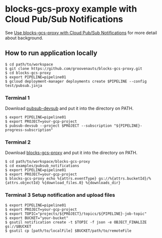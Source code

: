 # blocks-gcs-proxy example with Cloud Pub/Sub Notifications

See [Use blocks-gcs-proxy with Cloud Pub/Sub Notifications](../../doc/pubsub_notification.md)
for more detail about background.

## How to run application locally

```
$ cd path/to/workspace
$ git clone https://github.com/groovenauts/blocks-gcs-proxy.git
$ cd blocks-gcs-proxy
$ export PIPELINE=pipeline01
$ gcloud deployment-manager deployments create $PIPELINE --config test/pubsub.jinja
```

### Terminal 1

Download [pubsub-devsub](https://github.com/akm/pubsub-devsub/releases) and put it into the directory on PATH.

```
$ export PIPELINE=pipeline01
$ export PROJECT=your-gcp-project
$ pubsub-devsub --project $PROJECT --subscription "${PIPELINE}-progress-subscription"
```

### Terminal 2

Download [blocks-gcs-proxy](https://github.com/groovenauts/blocks-gcs-proxy/releases) and put it into the directory on PATH.

```
$ cd path/to/workspace/blocks-gcs-proxy
$ cd examples/pubsub_notifications
$ export PIPELINE=pipeline01
$ export PROJECT=your-gcp-project
$ blocks-gcs-proxy echo %{attrs.eventType} gs://%{attrs.bucketId}/%{attrs.objectId} %{download_files.0} %{downloads_dir}
```

### Terminal 3 Setup notification and upload files

```
$ export PIPELINE=pipeline01
$ export PROJECT=your-gcp-project
$ export TOPIC="projects/${PROJECT}/topics/${PIPELINE}-job-topic"
$ export BUCKET="your-bucket"
$ gsutil notification create -t $TOPIC -f json -e OBJECT_FINALIZE gs://$BUCKET
$ gsutil cp [path/to/localFile] $BUCKET/path/to/remoteFile
```

